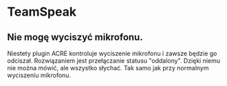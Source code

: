# TeamSpeak

## Nie mogę wyciszyć mikrofonu.
Niestety plugin ACRE kontroluje wyciszenie mikrofonu i zawsze będzie go odciszał.
Rozwiązaniem jest przełączanie statusu "oddalony".
Dzięki niemu nie można mówić, ale wszystko słychać.
Tak samo jak przy normalnym wyciszeniu mikrofonu.

